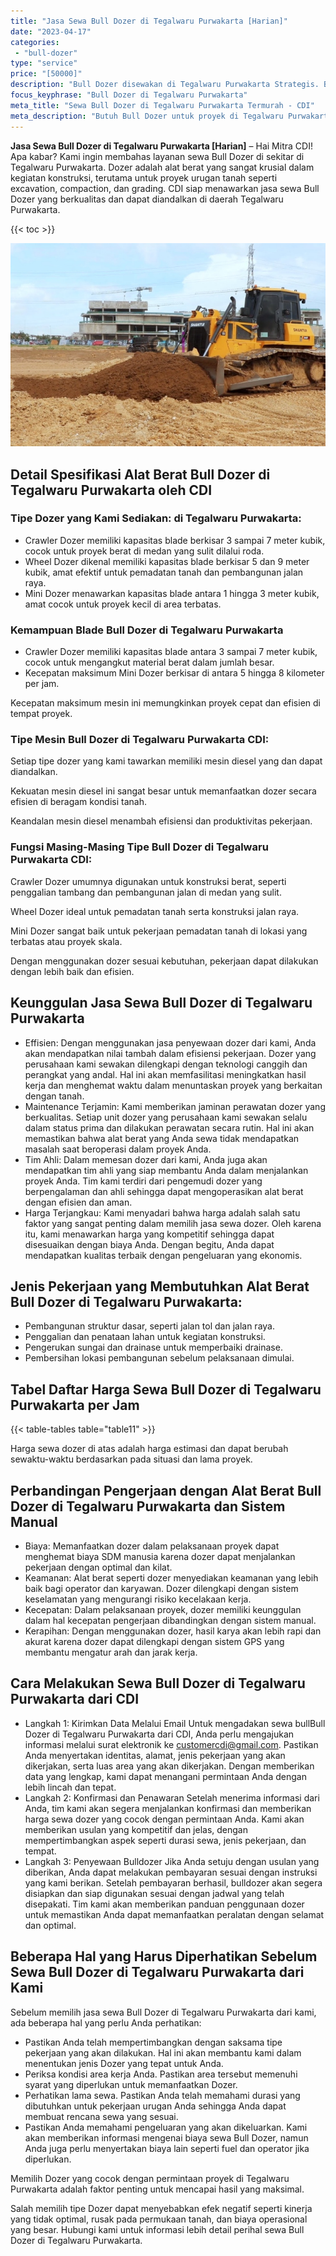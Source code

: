 ```yaml
---
title: "Jasa Sewa Bull Dozer di Tegalwaru Purwakarta [Harian]"
date: "2023-04-17"
categories:
 - "bull-dozer"
type: "service"
price: "[50000]"
description: "Bull Dozer disewakan di Tegalwaru Purwakarta Strategis. Bull Dozer unggulan untuk kebutuhan proyek konstruksi dengan performa maksimal. Hubungi kami untuk informasi lebih detail."
focus_keyphrase: "Bull Dozer di Tegalwaru Purwakarta"
meta_title: "Sewa Bull Dozer di Tegalwaru Purwakarta Termurah - CDI"
meta_description: "Butuh Bull Dozer untuk proyek di Tegalwaru Purwakarta? Kami adalah solusi tepat dengan solusi optimal. Segera hubungi kami."
---
```


**Jasa Sewa Bull Dozer di Tegalwaru Purwakarta [Harian]** – Hai Mitra CDI! Apa kabar? Kami ingin membahas layanan sewa Bull Dozer di sekitar di Tegalwaru Purwakarta. Dozer adalah alat berat yang sangat krusial dalam kegiatan konstruksi, terutama untuk proyek urugan tanah seperti excavation, compaction, dan grading. CDI siap menawarkan jasa sewa Bull Dozer yang berkualitas dan dapat diandalkan di daerah Tegalwaru Purwakarta.

{{< toc >}}

![Jasa Sewa Bull Dozer di Tegalwaru Purwakarta [Harian]](/images/bull-dozer/bull-dozer-12.jpg)

## Detail Spesifikasi Alat Berat Bull Dozer di Tegalwaru Purwakarta oleh CDI

### Tipe Dozer yang Kami Sediakan: di Tegalwaru Purwakarta:

*   Crawler Dozer memiliki kapasitas blade berkisar 3 sampai 7 meter kubik, cocok untuk proyek berat di medan yang sulit dilalui roda.
*   Wheel Dozer dikenal memiliki kapasitas blade berkisar 5 dan 9 meter kubik, amat efektif untuk pemadatan tanah dan pembangunan jalan raya.
*   Mini Dozer menawarkan kapasitas blade antara 1 hingga 3 meter kubik, amat cocok untuk proyek kecil di area terbatas.

### Kemampuan Blade Bull Dozer di Tegalwaru Purwakarta

*   Crawler Dozer memiliki kapasitas blade antara 3 sampai 7 meter kubik, cocok untuk mengangkut material berat dalam jumlah besar.
*   Kecepatan maksimum Mini Dozer berkisar di antara 5 hingga 8 kilometer per jam.

Kecepatan maksimum mesin ini memungkinkan proyek cepat dan efisien di tempat proyek.

### Tipe Mesin Bull Dozer di Tegalwaru Purwakarta CDI:

Setiap tipe dozer yang kami tawarkan memiliki mesin diesel yang dan dapat diandalkan.

Kekuatan mesin diesel ini sangat besar untuk memanfaatkan dozer secara efisien di beragam kondisi tanah.

Keandalan mesin diesel menambah efisiensi dan produktivitas pekerjaan.

### Fungsi Masing-Masing Tipe Bull Dozer di Tegalwaru Purwakarta CDI:

Crawler Dozer umumnya digunakan untuk konstruksi berat, seperti penggalian tambang dan pembangunan jalan di medan yang sulit.

Wheel Dozer ideal untuk pemadatan tanah serta konstruksi jalan raya.

Mini Dozer sangat baik untuk pekerjaan pemadatan tanah di lokasi yang terbatas atau proyek skala.

Dengan menggunakan dozer sesuai kebutuhan, pekerjaan dapat dilakukan dengan lebih baik dan efisien.

## Keunggulan Jasa Sewa Bull Dozer di Tegalwaru Purwakarta

*   Effisien: Dengan menggunakan jasa penyewaan dozer dari kami, Anda akan mendapatkan nilai tambah dalam efisiensi pekerjaan. Dozer yang perusahaan kami sewakan dilengkapi dengan teknologi canggih dan perangkat yang andal. Hal ini akan memfasilitasi meningkatkan hasil kerja dan menghemat waktu dalam menuntaskan proyek yang berkaitan dengan tanah.
*   Maintenance Terjamin: Kami memberikan jaminan perawatan dozer yang berkualitas. Setiap unit dozer yang perusahaan kami sewakan selalu dalam status prima dan dilakukan perawatan secara rutin. Hal ini akan memastikan bahwa alat berat yang Anda sewa tidak mendapatkan masalah saat beroperasi dalam proyek Anda.
*   Tim Ahli: Dalam memesan dozer dari kami, Anda juga akan mendapatkan tim ahli yang siap membantu Anda dalam menjalankan proyek Anda. Tim kami terdiri dari pengemudi dozer yang berpengalaman dan ahli sehingga dapat mengoperasikan alat berat dengan efisien dan aman.
*   Harga Terjangkau: Kami menyadari bahwa harga adalah salah satu faktor yang sangat penting dalam memilih jasa sewa dozer. Oleh karena itu, kami menawarkan harga yang kompetitif sehingga dapat disesuaikan dengan biaya Anda. Dengan begitu, Anda dapat mendapatkan kualitas terbaik dengan pengeluaran yang ekonomis.

## Jenis Pekerjaan yang Membutuhkan Alat Berat Bull Dozer di Tegalwaru Purwakarta:

*   Pembangunan struktur dasar, seperti jalan tol dan jalan raya.
*   Penggalian dan penataan lahan untuk kegiatan konstruksi.
*   Pengerukan sungai dan drainase untuk memperbaiki drainase.
*   Pembersihan lokasi pembangunan sebelum pelaksanaan dimulai.

## Tabel Daftar Harga Sewa Bull Dozer di Tegalwaru Purwakarta per Jam

{{< table-tables table="table11" >}}

Harga sewa dozer di atas adalah harga estimasi dan dapat berubah sewaktu-waktu berdasarkan pada situasi dan lama proyek.

## Perbandingan Pengerjaan dengan Alat Berat Bull Dozer di Tegalwaru Purwakarta dan Sistem Manual

*   Biaya: Memanfaatkan dozer dalam pelaksanaan proyek dapat menghemat biaya SDM manusia karena dozer dapat menjalankan pekerjaan dengan optimal dan kilat.
*   Keamanan: Alat berat seperti dozer menyediakan keamanan yang lebih baik bagi operator dan karyawan. Dozer dilengkapi dengan sistem keselamatan yang mengurangi risiko kecelakaan kerja.
*   Kecepatan: Dalam pelaksanaan proyek, dozer memiliki keunggulan dalam hal kecepatan pengerjaan dibandingkan dengan sistem manual.
*   Kerapihan: Dengan menggunakan dozer, hasil karya akan lebih rapi dan akurat karena dozer dapat dilengkapi dengan sistem GPS yang membantu mengatur arah dan jarak kerja.

## Cara Melakukan Sewa Bull Dozer di Tegalwaru Purwakarta dari CDI

*   Langkah 1: Kirimkan Data Melalui Email
Untuk mengadakan sewa bullBull Dozer di Tegalwaru Purwakarta dari CDI, Anda perlu mengajukan informasi melalui surat elektronik ke customercdi@gmail.com. Pastikan Anda menyertakan identitas, alamat, jenis pekerjaan yang akan dikerjakan, serta luas area yang akan dikerjakan. Dengan memberikan data yang lengkap, kami dapat menangani permintaan Anda dengan lebih lincah dan tepat.
*   Langkah 2: Konfirmasi dan Penawaran
Setelah menerima informasi dari Anda, tim kami akan segera menjalankan konfirmasi dan memberikan harga sewa dozer yang cocok dengan permintaan Anda. Kami akan memberikan usulan yang kompetitif dan jelas, dengan mempertimbangkan aspek seperti durasi sewa, jenis pekerjaan, dan tempat.
*   Langkah 3: Penyewaan Bulldozer
Jika Anda setuju dengan usulan yang diberikan, Anda dapat melakukan pembayaran sesuai dengan instruksi yang kami berikan. Setelah pembayaran berhasil, bulldozer akan segera disiapkan dan siap digunakan sesuai dengan jadwal yang telah disepakati. Tim kami akan memberikan panduan penggunaan dozer untuk memastikan Anda dapat memanfaatkan peralatan dengan selamat dan optimal.

## Beberapa Hal yang Harus Diperhatikan Sebelum Sewa Bull Dozer di Tegalwaru Purwakarta dari Kami

Sebelum memilih jasa sewa Bull Dozer di Tegalwaru Purwakarta dari kami, ada beberapa hal yang perlu Anda perhatikan:

*   Pastikan Anda telah mempertimbangkan dengan saksama tipe pekerjaan yang akan dilakukan. Hal ini akan membantu kami dalam menentukan jenis Dozer yang tepat untuk Anda.
*   Periksa kondisi area kerja Anda. Pastikan area tersebut memenuhi syarat yang diperlukan untuk memanfaatkan Dozer.
*   Perhatikan lama sewa. Pastikan Anda telah memahami durasi yang dibutuhkan untuk pekerjaan urugan Anda sehingga Anda dapat membuat rencana sewa yang sesuai.
*   Pastikan Anda memahami pengeluaran yang akan dikeluarkan. Kami akan memberikan informasi mengenai biaya sewa Bull Dozer, namun Anda juga perlu menyertakan biaya lain seperti fuel dan operator jika diperlukan.

Memilih Dozer yang cocok dengan permintaan proyek di Tegalwaru Purwakarta adalah faktor penting untuk mencapai hasil yang maksimal.

Salah memilih tipe Dozer dapat menyebabkan efek negatif seperti kinerja yang tidak optimal, rusak pada permukaan tanah, dan biaya operasional yang besar. Hubungi kami untuk informasi lebih detail perihal sewa Bull Dozer di Tegalwaru Purwakarta.